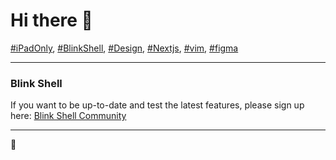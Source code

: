 # Hi there 👋

[#iPadOnly](https://github.com/topics/ipad), [#BlinkShell](https://github.com/topics/blinkshell), [#Design](https://github.com/topics/design), [#Nextjs](https://github.com/topics/nextjs), [#vim](https://github.com/topics/vim), [#figma](https://github.com/topics/figma)

----

### Blink Shell
If you want to be up-to-date and test the latest features, please sign up here: [Blink Shell Community](https://community.blink.sh)

----
🖖
